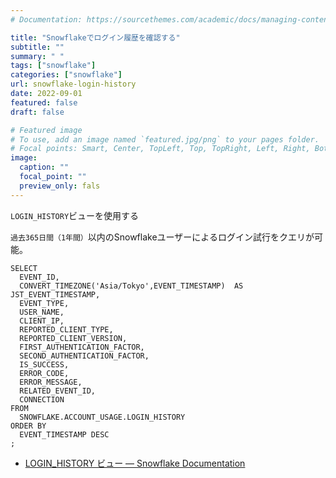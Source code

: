 ```yaml
---
# Documentation: https://sourcethemes.com/academic/docs/managing-content/

title: "Snowflakeでログイン履歴を確認する"
subtitle: ""
summary: " "
tags: ["snowflake"]
categories: ["snowflake"]
url: snowflake-login-history
date: 2022-09-01
featured: false
draft: false

# Featured image
# To use, add an image named `featured.jpg/png` to your pages folder.
# Focal points: Smart, Center, TopLeft, Top, TopRight, Left, Right, BottomLeft, Bottom, BottomRight.
image:
  caption: ""
  focal_point: ""
  preview_only: fals
---
```


`LOGIN_HISTORY`ビューを使用する

`過去365日間（1年間）`以内のSnowflakeユーザーによるログイン試行をクエリが可能。

```
SELECT
  EVENT_ID,
  CONVERT_TIMEZONE('Asia/Tokyo',EVENT_TIMESTAMP)  AS JST_EVENT_TIMESTAMP,
  EVENT_TYPE,
  USER_NAME,
  CLIENT_IP,
  REPORTED_CLIENT_TYPE,
  REPORTED_CLIENT_VERSION,
  FIRST_AUTHENTICATION_FACTOR,
  SECOND_AUTHENTICATION_FACTOR,
  IS_SUCCESS,
  ERROR_CODE,
  ERROR_MESSAGE,
  RELATED_EVENT_ID,
  CONNECTION 
FROM
  SNOWFLAKE.ACCOUNT_USAGE.LOGIN_HISTORY
ORDER BY
  EVENT_TIMESTAMP DESC
;
```

- [LOGIN\_HISTORY ビュー — Snowflake Documentation](https://docs.snowflake.com/ja/sql-reference/account-usage/login_history.html#login-history-view)
